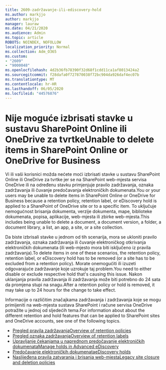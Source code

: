 ```yaml
---
title: 2609-zadržavanje-ili-ediscovery-hold
ms.author: markjjo
author: markjjo
manager: lauraw
ms.date: 04/21/2020
ms.audience: Admin
ms.topic: article
ROBOTS: NOINDEX, NOFOLLOW
localization_priority: Normal
ms.collection: Adm_O365
ms.custom:
- "2609"
- "9000048"
ms.openlocfilehash: 4d2b36fb78390f32d68f1cdd11ca1af8013424a2
ms.sourcegitcommit: f28dafa0f727870038f72bc904da926daf4ec07b
ms.translationtype: MT
ms.contentlocale: hr-HR
ms.lasthandoff: 06/05/2020
ms.locfileid: "44576876"
---
```

# <a name="unable-to-delete-items-in-sharepoint-online-or-onedrive-for-business"></a><span data-ttu-id="3fbcb-102">Nije moguće izbrisati stavke u sustavu SharePoint Online ili OneDrive za tvrtke</span><span class="sxs-lookup"><span data-stu-id="3fbcb-102">Unable to delete items in SharePoint Online or OneDrive for Business</span></span>

<span data-ttu-id="3fbcb-103">Vi ili vaši korisnici možda nećete moći izbrisati stavke u sustavu SharePoint Online ili OneDrive za tvrtke jer se na SharePoint web-mjesta servisa OneDrive ili na određenu stavku primjenjuje pravilo zadržavanja, oznaka zadržavanja ili čuvanje predočavanja elektroničkih dokumenata.</span><span class="sxs-lookup"><span data-stu-id="3fbcb-103">You or your users may be unable to delete items in SharePoint Online or OneDrive for Business because a retention policy, retention label, or eDiscovery hold is applied to a SharePoint of OneDrive site or to a specific item.</span></span> <span data-ttu-id="3fbcb-104">To uključuje nemogućnost brisanja dokumenta, verzije dokumenta, mape, biblioteke dokumenata, popisa, aplikacije, web-mjesta ili zbirke web-mjesta.</span><span class="sxs-lookup"><span data-stu-id="3fbcb-104">This includes being unable to delete a document, a document version, a folder, a document library, a list, an app, a site, or a site collection.</span></span> 

<span data-ttu-id="3fbcb-105">Da biste izbrisali stavke u jednom od tih scenarija, mora se ukloniti pravilo zadržavanja, oznaka zadržavanja ili čuvanje elektroničkog otkrivanja elektroničkih dokumenata (ili web-mjesto mora biti isključeno iz pravila zadržavanja).</span><span class="sxs-lookup"><span data-stu-id="3fbcb-105">To delete items in one of these scenarios, the retention policy, retention label, or eDiscovery hold has to be removed (or a site has to be excluded from a retention policy).</span></span> <span data-ttu-id="3fbcb-106">Morate onemogućiti ili izuzeti odgovarajuće zadržavanje koje uzrokuje taj problem.</span><span class="sxs-lookup"><span data-stu-id="3fbcb-106">You need to either disable or exclude respective hold that's causing this issue.</span></span> <span data-ttu-id="3fbcb-107">Nakon uklanjanja pravila zadržavanja ili zadržavanja može biti potrebno do 24 sata da promjena stupi na snagu.</span><span class="sxs-lookup"><span data-stu-id="3fbcb-107">After a retention policy or hold is removed, it may take up to 24 hours for the change to take effect.</span></span> 

<span data-ttu-id="3fbcb-108">Informacije o različitim značajkama zadržavanja i zadržavanja koje se mogu primijeniti na web-mjesta sustava SharePoint i račune servisa OneDrive potražite u jednoj od sljedećih tema.</span><span class="sxs-lookup"><span data-stu-id="3fbcb-108">For information about about the different retention and hold features that can be applied to SharePoint sites and OneDrive accounts, see one of the following topics.</span></span>

- [<span data-ttu-id="3fbcb-109">Pregled pravila zadržavanja</span><span class="sxs-lookup"><span data-stu-id="3fbcb-109">Overview of retention policies</span></span>](https://docs.microsoft.com/microsoft-365/compliance/retention-policies)
- [<span data-ttu-id="3fbcb-110">Pregled oznaka zadržavanja</span><span class="sxs-lookup"><span data-stu-id="3fbcb-110">Overview of retention labels</span></span>](https://docs.microsoft.com/microsoft-365/compliance/labels)
- [<span data-ttu-id="3fbcb-111">Upravljanje čekanjama u naprednom predočavanje elektroničkih dokumenata</span><span class="sxs-lookup"><span data-stu-id="3fbcb-111">Manage holds in Advanced eDiscovery</span></span>](https://docs.microsoft.com/microsoft-365/compliance/managing-holds)
- [<span data-ttu-id="3fbcb-112">Predočavanje elektroničkih dokumenata</span><span class="sxs-lookup"><span data-stu-id="3fbcb-112">eDiscovery holds</span></span>](https://docs.microsoft.com/microsoft-365/compliance/ediscovery-cases#step-4-place-content-locations-on-hold)
- [<span data-ttu-id="3fbcb-113">Naslijeđena pravila zatvaranja i brisanja web-mjesta</span><span class="sxs-lookup"><span data-stu-id="3fbcb-113">Legacy site closure and deletion policies</span></span>](https://support.office.com/article/Use-policies-for-site-closure-and-deletion-A8280D82-27FD-48C5-9ADF-8A5431208BA5)